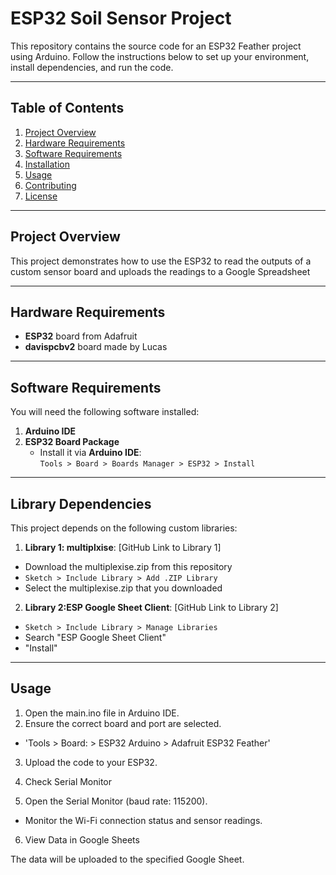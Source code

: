 # ESP32 Soil Sensor Project

This repository contains the source code for an ESP32 Feather project using Arduino. Follow the instructions below to set up your environment, install dependencies, and run the code.

---

## Table of Contents
1. [Project Overview](#project-overview)
2. [Hardware Requirements](#hardware-requirements)
3. [Software Requirements](#software-requirements)
4. [Installation](#installation)
5. [Usage](#usage)
6. [Contributing](#contributing)
7. [License](#license)

---

## Project Overview
This project demonstrates how to use the ESP32 to read the outputs of a custom sensor board and uploads the readings to a Google Spreadsheet

---

## Hardware Requirements
- **ESP32** board from Adafruit
- **davispcbv2** board made by Lucas
---

## Software Requirements
You will need the following software installed:
1. **Arduino IDE**
2. **ESP32 Board Package**  
   - Install it via **Arduino IDE**:  
     `Tools > Board > Boards Manager > ESP32 > Install`

---

## Library Dependencies
This project depends on the following custom libraries:

1. **Library 1: multiplxise**: [GitHub Link to Library 1]
  - Download the multiplexise.zip from this repository
  - `Sketch > Include Library > Add .ZIP Library`
  - Select the multiplexise.zip that you downloaded
2. **Library 2:ESP Google Sheet Client**: [GitHub Link to Library 2]
  - `Sketch > Include Library > Manage Libraries`
  - Search "ESP Google Sheet Client"
  - "Install"

---

## Usage

1. Open the main.ino file in Arduino IDE.
2. Ensure the correct board and port are selected.
  - 'Tools > Board: > ESP32 Arduino > Adafruit ESP32 Feather'
3. Upload the code to your ESP32.
4. Check Serial Monitor

5. Open the Serial Monitor (baud rate: 115200).
  - Monitor the Wi-Fi connection status and sensor readings.
6. View Data in Google Sheets

The data will be uploaded to the specified Google Sheet.

